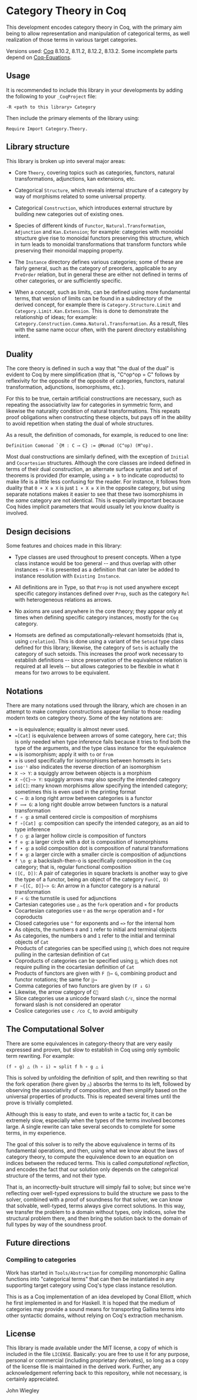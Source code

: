 # Category Theory in Coq

This development encodes category theory in Coq, with the primary aim being to
allow representation and manipulation of categorical terms, as well
realization of those terms in various target categories.

Versions used: [Coq](https://github.com/coq/coq/) 8.10.2, 8.11.2, 8.12.2, 8.13.2.
Some incomplete parts depend on [Coq-Equations](https://github.com/mattam82/Coq-Equations).

## Usage

It is recommended to include this library in your developments by adding the
following to your `_CoqProject` file:

    -R <path to this library> Category

Then include the primary elements of the library using:

    Require Import Category.Theory.

## Library structure

This library is broken up into several major areas:

  - Core `Theory`, covering topics such as categories, functors, natural
    transformations, adjunctions, kan extensions, etc.

  - Categorical `Structure`, which reveals internal structure of a category by
    way of morphisms related to some universal property.

  - Categorical `Construction`, which introduces external structure by
    building new categories out of existing ones.

  - Species of different kinds of `Functor`, `Natural.Transformation`,
    `Adjunction` and `Kan.Extension`; for example: categories with monoidal
    structure give rise to monoidal functors preserving this structure, which
    in turn leads to monoidal transformations that transform functors while
    preserving their monoidal mapping property.

  - The `Instance` directory defines various categories; some of these are
    fairly general, such as the category of preorders, applicable to any
    `PreOrder` relation, but in general these are either not defined in terms
    of other categories, or are sufficiently specific.

  - When a concept, such as limits, can be defined using more fundamental
    terms, that version of limits can be found in a subdirectory of the
    derived concept, for example there is `Category.Structure.Limit` and
    `Category.Limit.Kan.Extension`. This is done to demonstrate the
    relationship of ideas; for example:
    `Category.Construction.Comma.Natural.Transformation`. As a result, files
    with the same name occur often, with the parent directory establishing
    intent.

## Duality

The core theory is defined in such a way that "the dual of the dual" is
evident to Coq by mere simplification (that is, "C^op^op = C" follows by
reflexivity for the opposite of the opposite of categories, functors, natural
transformation, adjunctions, isomorphisms, etc.).

For this to be true, certain artificial constructions are necessary, such as
repeating the associativity law for categories in symmetric form, and likewise
the naturality condition of natural transformations. This repeats proof
obligations when constructing these objects, but pays off in the ability to
avoid repetition when stating the dual of whole structures.

As a result, the definition of comonads, for example, is reduced to one line:

    Definition Comonad `{M : C ⟶ C} := @Monad (C^op) (M^op).
    
Most dual constructions are similarly defined, with the exception of `Initial`
and `Cocartesian` structures. Although the core classes are indeed defined in
terms of their dual construction, an alternate surface syntax and set of
theorems is provided (for example, using `a + b` to indicate coproducts) to
make life is a little less confusing for the reader. For instance, it follows
from duality that `0 + X ≅ X` is just `1 × X ≅ X` in the opposite category,
but using separate notations makes it easier to see that these two
isomorphisms in the *same* category are not identical. This is especially
important because Coq hides implicit parameters that would usually let you
know duality is involved.

## Design decisions

Some features and choices made in this library:

  - Type classes are used throughout to present concepts. When a type class
    instance would be too general -- and thus overlap with other instances --
    it is presented as a definition that can later be added to instance
    resolution with `Existing Instance`.

  - All definitions are in Type, so that `Prop` is not used anywhere except
    specific category instances defined over `Prop`, such as the category
    `Rel` with heterogeneous relations as arrows.

  - No axioms are used anywhere in the core theory; they appear only at times
    when defining specific category instances, mostly for the `Coq` category.

  - Homsets are defined as computationally-relevant homsetoids (that is, using
    `crelation`). This is done using a variant of the `Setoid` type class
    defined for this library; likewise, the category of `Sets` is actually the
    category of such setoids. This increases the proof work necessary to
    establish definitions -- since preservation of the equivalence relation is
    required at all levels -- but allows categories to be flexible in what it
    means for two arrows to be equivalent.

## Notations

There are many notations used through the library, which are chosen in an
attempt to make complex constructions appear familiar to those reading modern
texts on category theory. Some of the key notations are:

 - `≈` is equivalence; equality is almost never used.
 - `≈[Cat]` is equivalence between arrows of some category, here `Cat`; this
   is only needed when type inference fails because it tries to find both the
   type of the arguments, and the type class instance for the equivalence
 - `≅` is isomorphism; apply it with `to` or `from`
 - `≊` is used specifically for isomorphisms between homsets in `Sets`
 - `iso⁻¹` also indicates the reverse direction of an isomorphism
 - `X ~> Y`: a squiggly arrow between objects is a morphism
 - `X ~{C}~> Y`: squiggly arrows may also specify the intended category
 - `id[C]`: many known morphisms allow specifying the intended category;
   sometimes this is even used in the printing format
 - `C ⟶ D`: a long right arrow between categories is a functor
 - `F ⟹ G`: a long right double arrow between functors is a natural
   transformation
 - `f ∘ g`: a small centered circle is composition of morphisms
 - `f ∘[Cat] g`: composition can specify the intended category, as an aid to
   type inference
 - `f ○ g`: a larger hollow circle is composition of functors
 - `f ⊙ g`: a larger circle with a dot is composition of isomorphisms
 - `f ∙ g`: a solid composition dot is composition of natural
   transformations
 - `f ⊚ g`: a larger circle with a smaller circle is composition of
   adjunctions
 - `f \o g`: a backslash-then-o is specifically composition in the `Coq`
   category; that is, regular functional composition
 - `([C, D])`: A pair of categories in square brackets is another way to give
   the type of a functor, being an object of the category `Fun(C, D)`
 - `F ~{[C, D]}~> G`: An arrow in a functor category is a natural
   transformation
 - `F ⊣ G`: the turnstile is used for adjunctions
 - Cartesian categories use `△` as the `fork` operation and `×` for products
 - Cocartesian categories use `▽` as the `merge` operation and `+` for
   coproducts
 - Closed categories use `^` for exponents and `≈>` for the internal hom
 - As objects, the numbers `0` and `1` refer to initial and terminal objects
 - As categories, the numbers `0` and `1` refer to the initial and terminal
   objects of `Cat`
 - Products of categories can be specified using `∏`, which does not require
   pulling in the cartesian definition of `Cat`
 - Coproducts of categories can be specified using `∐`, which does not require
   pulling in the cocartesian definition of `Cat`
 - Products of functors are given with `F ∏⟶ G`, combining product and functor
   notations; the same for `∐⟶`
 - Comma categories of two functors are given by `(F ↓ G)`
 - Likewise, the arrow category of `C⃗`
 - Slice categories use a unicode forward slash `C̸c`, since the normal forward
   slash is not considered an operator
 - Coslice categories use `c ̸co C`, to avoid ambiguity

## The Computational Solver

There are some equivalences in category-theory that are very easily expressed
and proven, but slow to establish in Coq using only symbolic term rewriting.
For example:

    (f ∘ g) △ (h ∘ i) ≈ split f h ∘ g △ i

This is solved by unfolding the definition of split, and then rewriting so
that the fork operation (here given by `△`) absorbs the terms to its left,
followed by observing the associativity of composition, and then simplify
based on the universal properties of products. This is repeated several times
until the prove is trivially completed.

Although this is easy to state, and even to write a tactic for, it can be
extremely slow, especially when the types of the terms involved becomes large.
A single rewrite can take several seconds to complete for some terms, in my
experience.

The goal of this solver is to reify the above equivalence in terms of its
fundamental operations, and then, using what we know about the laws of
category theory, to compute the equivalence down to an equation on indices
between the reduced terms. This is called *computational reflection*, and
encodes the fact that our solution only depends on the categorical structure
of the terms, and not their type.

That is, an incorrectly-built structure will simply fail to solve; but since
we're reflecting over well-typed expressions to build the structure we pass to
the solver, combined with a proof of soundness for that solver, we can know
that solvable, well-typed, terms always give correct solutions. In this way,
we transfer the problem to a domain without types, only indices, solve the
structural problem there, and then bring the solution back to the domain of
full types by way of the soundness proof.

## Future directions

### Compiling to categories

Work has started in `Tools/Abstraction` for compiling monomorphic Gallina
functions into "categorical terms" that can then be instantiated in any
supporting target category using Coq's type class instance resolution.

This is as a Coq implementation of an idea developed by Conal Elliott, which
he first implemented in and for Haskell. It is hoped that the medium of
categories may provide a sound means for transporting Gallina terms into other
syntactic domains, without relying on Coq's extraction mechanism.

## License

This library is made available under the MIT license, a copy of which is
included in the file `LICENSE`. Basically: you are free to use it for any
purpose, personal or commercial (including proprietary derivates), so long as
a copy of the license file is maintained in the derived work. Further, any
acknowledgement referring back to this repository, while not necessary, is
certainly appreciated.

John Wiegley
